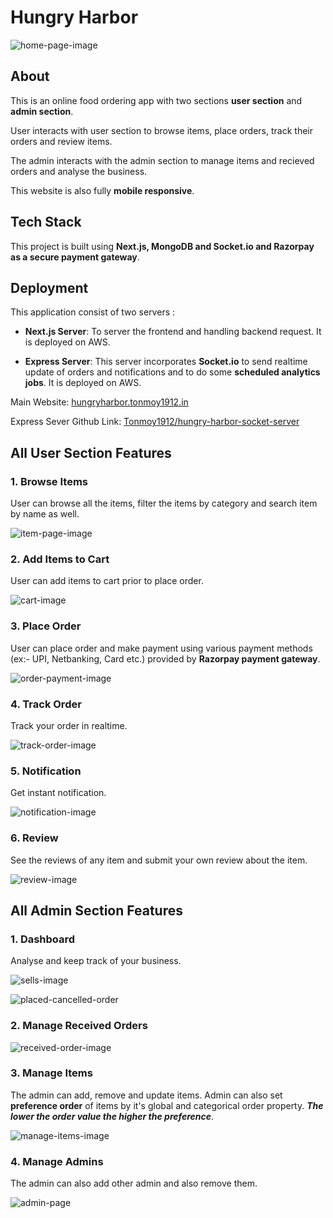 # Hungry Harbor

![home-page-image](https://firebasestorage.googleapis.com/v0/b/hungryharbor-412214.appspot.com/o/readme-images%2Fhome.png?alt=media&token=737ce55d-c2df-4e95-a58c-068a364ef569)

## About

This is an online food ordering app with two sections **user section** and **admin section**.

User interacts with user section to browse items, place orders, track their orders and review items.

The admin interacts with the admin section to manage items and recieved orders and analyse the business.

This website is also fully **mobile responsive**.

## Tech Stack

This project is built using **Next.js, MongoDB and Socket.io and Razorpay as a secure payment gateway**.

## Deployment

This application consist of two servers :

- **Next.js Server**: To server the frontend and handling backend request. It is deployed on AWS.

- **Express Server**: This server incorporates **Socket.io** to send realtime update of orders and notifications and to do some **scheduled analytics jobs**. It is deployed on AWS.

Main Website: [hungryharbor.tonmoy1912.in](https://hungryharbor.tonmoy1912.in/ "Hungry Harbor")

Express Sever Github Link: [Tonmoy1912/hungry-harbor-socket-server](https://github.com/Tonmoy1912/hungry-harbor-socket-server)

## All User Section Features

### 1. Browse Items

User can browse all the items, filter the items by category and search item by name as well.

![item-page-image](https://firebasestorage.googleapis.com/v0/b/hungryharbor-412214.appspot.com/o/readme-images%2Fitem-page.png?alt=media&token=ec517afc-bc5c-4094-9d92-7b5eff7005aa)

### 2. Add Items to Cart

User can add items to cart prior to place order.

![cart-image](https://firebasestorage.googleapis.com/v0/b/hungryharbor-412214.appspot.com/o/readme-images%2Fcart.png?alt=media&token=15c4c798-9729-4fc9-b257-7f78cf6b7667)

### 3. Place Order

User can place order and make payment using various payment methods (ex:- UPI, Netbanking, Card etc.) provided by **Razorpay payment gateway**. 

![order-payment-image](https://firebasestorage.googleapis.com/v0/b/hungryharbor-412214.appspot.com/o/readme-images%2Forder-payment.png?alt=media&token=107ee416-9cd5-4e67-acb1-96a98ffb7423)

### 4. Track Order

Track your order in realtime.

![track-order-image](https://firebasestorage.googleapis.com/v0/b/hungryharbor-412214.appspot.com/o/readme-images%2Ftrackorder.png?alt=media&token=d203e323-4e89-4997-9545-933f48661d99)

### 5. Notification

Get instant notification.

![notification-image](https://firebasestorage.googleapis.com/v0/b/hungryharbor-412214.appspot.com/o/readme-images%2Fnotification.png?alt=media&token=83eebd7c-3b03-43fd-849e-5de9d7a0a6ee)

### 6. Review

See the reviews of any item and submit your own review about the item.

![review-image](https://firebasestorage.googleapis.com/v0/b/hungryharbor-412214.appspot.com/o/readme-images%2Freview.png?alt=media&token=c39f5662-e4db-4989-9e5f-0035bb684061)

## All Admin Section Features

### 1. Dashboard

Analyse and keep track of your business.

![sells-image](https://firebasestorage.googleapis.com/v0/b/hungryharbor-412214.appspot.com/o/readme-images%2Fsells.png?alt=media&token=0e73e07d-7dfb-4248-a060-462da5d4ccf7)

![placed-cancelled-order](https://firebasestorage.googleapis.com/v0/b/hungryharbor-412214.appspot.com/o/readme-images%2Forders-cancelledorders.png?alt=media&token=0ae811b6-a1eb-4d5f-b390-19ee482ff7ec)

### 2. Manage Received Orders

![received-order-image](https://firebasestorage.googleapis.com/v0/b/hungryharbor-412214.appspot.com/o/readme-images%2Freceivedorder.png?alt=media&token=d7e6fb62-68c1-4121-91b9-e053dc67c6ef)

### 3. Manage Items

The admin can add, remove and update items. Admin can also set **preference order** of items by it's global and categorical order property. ***The lower the order value the higher the preference***.

![manage-items-image](https://firebasestorage.googleapis.com/v0/b/hungryharbor-412214.appspot.com/o/readme-images%2Fmanage-items.png?alt=media&token=cc8a2a3e-aaf1-4a83-8826-e50b856de87e)

### 4. Manage Admins

The admin can also add other admin and also remove them.

![admin-page](https://firebasestorage.googleapis.com/v0/b/hungryharbor-412214.appspot.com/o/readme-images%2Fadmin.png?alt=media&token=956ce496-a86d-4aed-ad48-71b25f730e4c)